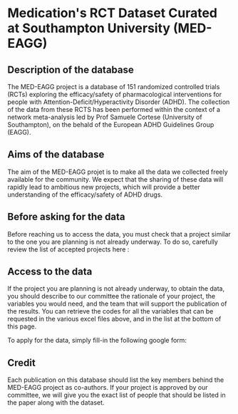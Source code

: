 # Medication's RCT Dataset Curated at Southampton University (MED-EAGG)

## Description of the database

The MED-EAGG project is a database of 151 randomized controlled trials (RCTs) exploring the efficacy/safety of pharmacological interventions for people with Attention-Deficit/Hyperactivity Disorder (ADHD). The collection of the data from these RCTS has been performed within the context of a network meta-analysis led by Prof Samuele Cortese (University of Southampton), on the behald of the European ADHD Guidelines Group (EAGG).

## Aims of the database

The aim of the MED-EAGG projet is to make all the data we collected freely available for the community. We expect that the sharing of these data will rapidly lead to ambitious new projects, which will provide a better understanding of the efficacy/safety of ADHD drugs.

## Before asking for the data

Before reaching us to access the data, you must check that a project similar to the one you are planning is not already underway. To do so, carefully review the list of accepted projects here :

## Access to the data

If the project you are planning is not already underway, to obtain the data, you should describe to our committee the rationale of your project, the variables you would need, and the team that will support the publication of the results. You can retrieve the codes for all the variables that can be requested in the various excel files above, and in the list at the bottom of this page.

To apply for the data, simply fill-in the following google form:

## Credit

Each publication on this database should list the key members behind the MED-EAGG project as co-authors. If your project is approved by our committee, we will give you the exact list of people that should be listed in the paper along with the dataset.
